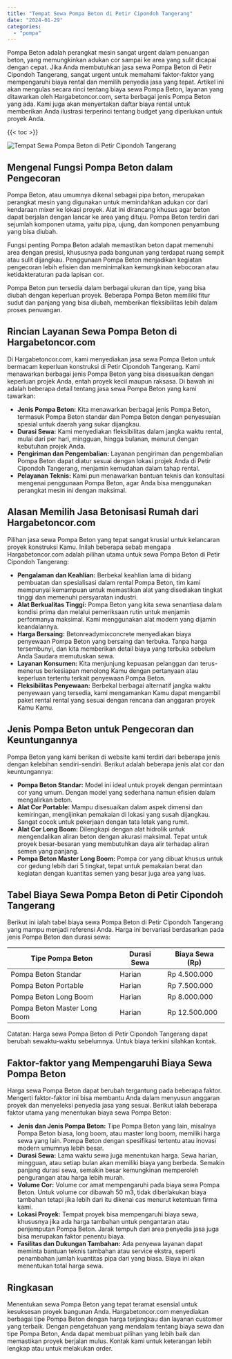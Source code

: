 ```yaml
---
title: "Tempat Sewa Pompa Beton di Petir Cipondoh Tangerang"
date: "2024-01-29"
categories: 
  - "pompa"
---
```




Pompa Beton adalah perangkat mesin sangat urgent dalam penuangan beton, yang memungkinkan adukan cor sampai ke area yang sulit dicapai dengan cepat. Jika Anda membutuhkan jasa sewa Pompa Beton di Petir Cipondoh Tangerang, sangat urgent untuk memahami faktor-faktor yang mempengaruhi biaya rental dan memilih penyedia jasa yang tepat. Artikel ini akan mengulas secara rinci tentang biaya sewa Pompa Beton, layanan yang ditawarkan oleh Hargabetoncor.com, serta berbagai jenis Pompa Beton yang ada. Kami juga akan menyertakan daftar biaya rental untuk memberikan Anda ilustrasi terperinci tentang budget yang diperlukan untuk proyek Anda.

{{< toc >}}

![Tempat Sewa Pompa Beton di Petir Cipondoh Tangerang](https://hargareadymixid.github.io/pompa/concrete-pump%20(30).png)

## Mengenal Fungsi Pompa Beton dalam Pengecoran

Pompa Beton, atau umumnya dikenal sebagai pipa beton, merupakan perangkat mesin yang digunakan untuk memindahkan adukan cor dari kendaraan mixer ke lokasi proyek. Alat ini dirancang khusus agar beton dapat berjalan dengan lancar ke area yang dituju. Pompa Beton terdiri dari sejumlah komponen utama, yaitu pipa, ujung, dan komponen penyambung yang bisa diubah.

Fungsi penting Pompa Beton adalah memastikan beton dapat memenuhi area dengan presisi, khususnya pada bangunan yang terdapat ruang sempit atau sulit dijangkau. Penggunaan Pompa Beton menjadikan kegiatan pengecoran lebih efisien dan meminimalkan kemungkinan kebocoran atau ketidakteraturan pada lapisan cor.

Pompa Beton pun tersedia dalam berbagai ukuran dan tipe, yang bisa diubah dengan keperluan proyek. Beberapa Pompa Beton memiliki fitur sudut dan panjang yang bisa diubah, memberikan fleksibilitas lebih dalam proses penuangan.

## Rincian Layanan Sewa Pompa Beton di Hargabetoncor.com

Di Hargabetoncor.com, kami menyediakan jasa sewa Pompa Beton untuk bermacam keperluan konstruksi di Petir Cipondoh Tangerang. Kami menawarkan berbagai jenis Pompa Beton yang bisa disesuaikan dengan keperluan projek Anda, entah proyek kecil maupun raksasa. Di bawah ini adalah beberapa detail tentang jasa sewa Pompa Beton yang kami tawarkan:

- **Jenis Pompa Beton:** Kita menawarkan berbagai jenis Pompa Beton, termasuk Pompa Beton standar dan Pompa Beton dengan penyesuaian spesial untuk daerah yang sukar dijangkau.
- **Durasi Sewa:** Kami menyediakan fleksibilitas dalam jangka waktu rental, mulai dari per hari, mingguan, hingga bulanan, menurut dengan kebutuhan projek Anda.
- **Pengiriman dan Pengembalian:** Layanan pengiriman dan pengembalian Pompa Beton dapat diatur sesuai dengan lokasi projek Anda di Petir Cipondoh Tangerang, menjamin kemudahan dalam tahap rental.
- **Pelayanan Teknis:** Kami pun menawarkan bantuan teknis dan konsultasi mengenai penggunaan Pompa Beton, agar Anda bisa menggunakan perangkat mesin ini dengan maksimal.

## Alasan Memilih Jasa Betonisasi Rumah dari Hargabetoncor.com

Pilihan jasa sewa Pompa Beton yang tepat sangat krusial untuk kelancaran proyek konstruksi Kamu. Inilah beberapa sebab mengapa Hargabetoncor.com adalah pilihan utama untuk sewa Pompa Beton di Petir Cipondoh Tangerang:

- **Pengalaman dan Keahlian:** Berbekal keahlian lama di bidang pembuatan dan spesialisasi dalam rental Pompa Beton, tim kami mempunyai kemampuan untuk memastikan alat yang disediakan tingkat tinggi dan memenuhi persyaratan industri.
- **Alat Berkualitas Tinggi:** Pompa Beton yang kita sewa senantiasa dalam kondisi prima dan melalui pemeriksaan rutin untuk menjamin performanya maksimal. Kami menggunakan alat modern yang dijamin keandalannya.
- **Harga Bersaing:** Betonreadymixconcrete menyediakan biaya penyewaan Pompa Beton yang bersaing dan terbuka. Tanpa harga tersembunyi, dan kita memberikan detail biaya yang terbuka sebelum Anda Saudara memutuskan sewa.
- **Layanan Konsumen:** Kita menjunjung kepuasan pelanggan dan terus-menerus berkesiapan menolong Kamu dengan pertanyaan atau keperluan tertentu terkait penyewaan Pompa Beton.
- **Fleksibilitas Penyewaan:** Berbekal berbagai alternatif jangka waktu penyewaan yang tersedia, kami mengamankan Kamu dapat mengambil paket rental rental yang sesuai dengan rencana dan anggaran proyek Kamu Kamu.

## Jenis Pompa Beton untuk Pengecoran dan Keuntungannya

Pompa Beton yang kami berikan di website kami terdiri dari beberapa jenis dengan kelebihan sendiri-sendiri. Berikut adalah beberapa jenis alat cor dan keuntungannya:

- **Pompa Beton Standar:** Model ini ideal untuk proyek dengan permintaan cor yang umum. Dengan model yang sederhana namun efisien dalam mengalirkan beton.
- **Alat Cor Portable:** Mampu disesuaikan dalam aspek dimensi dan kemiringan, mengijinkan pemakaian di lokasi yang susah dijangkau. Sangat cocok untuk pekerjaan dengan tata letak yang rumit.
- **Alat Cor Long Boom:** Dilengkapi dengan alat hidrolik untuk mengendalikan aliran beton dengan akurasi maksimal. Tepat untuk proyek besar-besaran yang membutuhkan daya alir terhadap aliran semen yang panjang.
- **Pompa Beton Master Long Boom:** Pompa cor yang dibuat khusus untuk cor gedung lebih dari 5 tingkat, tepat untuk pemakaian berat dan kegiatan dengan kuantitas semen yang besar juga area yang luas.

## Tabel Biaya Sewa Pompa Beton di Petir Cipondoh Tangerang

Berikut ini ialah tabel biaya sewa Pompa Beton di Petir Cipondoh Tangerang yang mampu menjadi referensi Anda. Harga ini bervariasi berdasarkan pada jenis Pompa Beton dan durasi sewa:

| Tipe Pompa Beton | Durasi Sewa | Biaya Sewa (Rp) |
| --- | --- | --- |
| Pompa Beton Standar | Harian | Rp 4.500.000 |
| Pompa Beton Portable | Harian | Rp 7.500.000 |
| Pompa Beton Long Boom | Harian | Rp 8.000.000 |
| Pompa Beton Master Long Boom | Harian | Rp 12.500.000 |

Catatan: Harga sewa Pompa Beton di Petir Cipondoh Tangerang dapat berubah sewaktu-waktu sebelumnya. Untuk biaya terkini silahkan kontak.

## Faktor-faktor yang Mempengaruhi Biaya Sewa Pompa Beton

Harga sewa Pompa Beton dapat berubah tergantung pada beberapa faktor. Mengerti faktor-faktor ini bisa membantu Anda dalam menyusun anggaran proyek dan menyeleksi penyedia jasa yang sesuai. Berikut ialah beberapa faktor utama yang menentukan biaya sewa Pompa Beton:

- **Jenis dan Jenis Pompa Beton:** Tipe Pompa Beton yang lain, misalnya Pompa Beton biasa, long boom, atau master long boom, memiliki harga sewa yang lain. Pompa Beton dengan spesifikasi tertentu atau inovasi modern umumnya lebih besar.
- **Durasi Sewa:** Lama waktu sewa juga menentukan harga. Sewa harian, mingguan, atau setiap bulan akan memiliki biaya yang berbeda. Semakin panjang durasi sewa, semakin besar kemungkinan memperoleh pengurangan atau harga lebih murah.
- **Volume Cor:** Volume cor amat mempengaruhi pada biaya sewa Pompa Beton. Untuk volume cor dibawah 50 m3, tidak diberlakukan biaya tambahan tetapi jika lebih dari itu dikenai cas menurut ketentuan firma kami.
- **Lokasi Proyek:** Tempat proyek bisa mempengaruhi biaya sewa, khususnya jika ada harga tambahan untuk pengantaran atau penjemputan Pompa Beton. Jarak tempuh dari area penyedia jasa juga bisa merupakan faktor penentu biaya.
- **Fasilitas dan Dukungan Tambahan:** Ada penyewa layanan dapat meminta bantuan teknis tambahan atau service ekstra, seperti penambahan jumlah kuantitas pipa dari yang biasa. Biaya ini akan menentukan total harga sewa.

## Ringkasan

Menentukan sewa Pompa Beton yang tepat teramat esensial untuk kesuksesan proyek bangunan Anda. Hargabetoncor.com menyediakan berbagai tipe Pompa Beton dengan harga terjangkau dan layanan customer yang terbaik. Dengan pengetahuan yang mendalam tentang biaya sewa dan tipe Pompa Beton, Anda dapat membuat pilihan yang lebih baik dan memastikan proyek berjalan mulus. Kontak kami untuk keterangan lebih lengkap atau untuk melakukan order.
